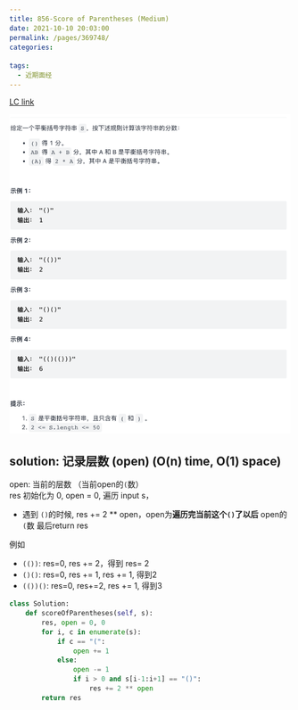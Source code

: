 ```yaml
---
title: 856-Score of Parentheses (Medium)
date: 2021-10-10 20:03:00
permalink: /pages/369748/
categories:
  
tags:
  - 近期面经
---
```

[LC link](https://leetcode.com/problems/score-of-parentheses/)

![](https://raw.githubusercontent.com/emmableu/image/master/856-0.png)

## solution: 记录层数 (open) (O(n) time, O(1) space)
open: 当前的层数 （当前open的`(`数）      
res 初始化为 0, open = 0, 遍历 input s，
- 遇到 `()`的时候, res += 2 ** open，open为**遍历完当前这个`()`了以后** open的`(`数
最后return res

例如
- `(())`: res=0, res += 2，得到 res= 2
- `()()`: res=0, res += 1, res += 1, 得到2
- `(())()`: res=0, res+=2, res += 1, 得到3
```python
class Solution:
    def scoreOfParentheses(self, s):
        res, open = 0, 0
        for i, c in enumerate(s):
            if c == "(":
                open += 1
            else:
                open -= 1
                if i > 0 and s[i-1:i+1] == "()":
                    res += 2 ** open
        return res
```
